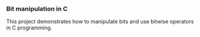 ### Bit manipulation in C
This project demonstrates how to manipulate bits and use bitwise operators in C programming. 
